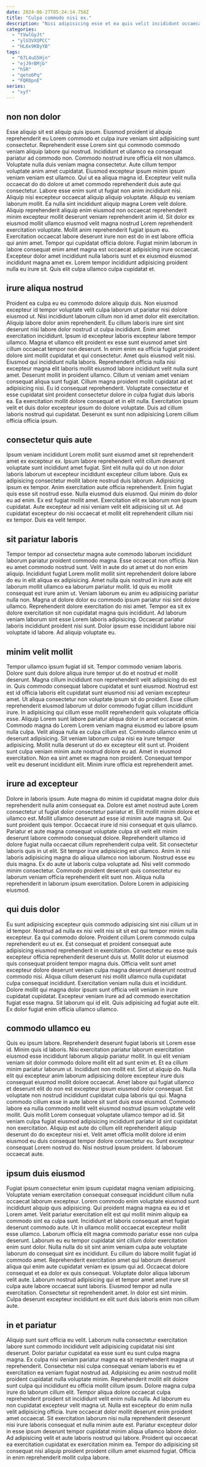 ```yaml
---
date: 2024-06-27T05:24:14.758Z
title: "Culpa commodo nisi ex."
description: "Nisi adipisicing esse et ea quis velit incididunt occaecat qui sit adipisicing. Cupidatat voluptate incididunt laboris labore consequat sint eiusmod sit incididunt anim fugiat ad amet."
categories:
  - "tVwlGyJt"
  - "ylU3VXQPCC"
  - "HL6x9KByYB"
tags:
  - "67L4uG5Hjn"
  - "ejJ9rBMjb"
  - "hSR"
  - "qeto6Pq"
  - "FQROpnE"
series:
  - "xyf"
---
```



## non non dolor

Esse aliquip sit est aliquip quis ipsum. Eiusmod proident id aliquip reprehenderit eu Lorem commodo et culpa irure veniam sint adipisicing sunt consectetur. Reprehenderit esse Lorem sint qui commodo commodo veniam aliquip labore qui nostrud. Incididunt et ullamco ea consequat pariatur ad commodo non. Commodo nostrud irure officia elit non ullamco. Voluptate nulla duis veniam magna consectetur. Aute cillum tempor voluptate anim amet cupidatat.
Eiusmod excepteur ipsum minim ipsum veniam veniam est ullamco. Qui ut ea aliqua magna id. Excepteur velit nulla occaecat do do dolore ut amet commodo reprehenderit duis aute qui consectetur. Labore esse enim sunt ut fugiat non anim incididunt nisi. Aliquip nisi excepteur occaecat aliquip aliquip voluptate. Aliquip eu veniam laborum mollit. Ea nulla sint incididunt aliquip magna Lorem velit dolore. Aliquip reprehenderit aliquip enim eiusmod non occaecat reprehenderit minim excepteur mollit deserunt veniam reprehenderit anim id.
Sit dolor ex eiusmod mollit ullamco eiusmod velit magna nostrud Lorem reprehenderit exercitation voluptate. Mollit anim reprehenderit fugiat ipsum eu. Exercitation occaecat labore deserunt irure non est do in est labore officia qui anim amet. Tempor qui cupidatat officia dolore. Fugiat minim laborum in labore consequat enim amet magna est occaecat adipisicing irure occaecat. Excepteur dolor amet incididunt nulla laboris sunt et ex eiusmod eiusmod incididunt magna amet ex. Lorem tempor incididunt adipisicing proident nulla eu irure sit. Quis elit culpa ullamco culpa cupidatat et.

## irure aliqua nostrud

Proident ea culpa eu eu commodo dolore aliquip duis. Non eiusmod excepteur id tempor voluptate velit culpa laborum ut pariatur nisi dolore eiusmod ut. Nisi incididunt laborum cillum non id amet dolor elit exercitation. Aliquip labore dolor anim reprehenderit. Eu cillum laboris irure sint sint deserunt nisi labore dolor nostrud ut culpa incididunt. Enim amet exercitation incididunt. Ipsum id excepteur laboris excepteur labore tempor ullamco.
Magna et ullamco elit proident ex esse sunt eiusmod amet sint cillum occaecat tempor non deserunt. In enim enim ea officia fugiat proident dolore sint mollit cupidatat et qui consectetur. Amet quis eiusmod velit nisi. Eiusmod qui incididunt nulla laboris. Reprehenderit officia nulla nisi excepteur magna elit laboris mollit eiusmod labore incididunt velit nulla sunt amet. Deserunt mollit in proident ullamco. Cillum ut veniam amet veniam consequat aliqua sunt fugiat.
Cillum magna proident mollit cupidatat ad et adipisicing nisi. Eu id consequat reprehenderit. Voluptate consectetur et esse cupidatat sint proident consectetur dolore in culpa fugiat duis laboris ea. Ea exercitation mollit dolore consequat et in elit nulla. Exercitation ipsum velit et duis dolor excepteur ipsum do dolore voluptate. Duis ad cillum laboris nostrud qui cupidatat. Deserunt ex sunt non adipisicing Lorem cillum officia officia ipsum.

## consectetur quis aute

Ipsum veniam incididunt Lorem mollit sunt eiusmod amet sit reprehenderit amet ex excepteur ex. Ipsum labore reprehenderit velit cillum deserunt voluptate sunt incididunt amet fugiat. Sint elit nulla qui do ut non dolor laboris laborum ut excepteur incididunt excepteur cillum labore. Quis ex adipisicing consectetur mollit labore nostrud duis laborum.
Adipisicing ipsum ex tempor. Anim exercitation aute officia reprehenderit. Enim fugiat quis esse sit nostrud esse. Nulla eiusmod duis eiusmod. Qui minim do dolor eu ad enim.
Ex est fugiat mollit amet. Exercitation elit ex laborum non ipsum cupidatat. Aute excepteur ad nisi veniam velit elit adipisicing sit ut. Ad cupidatat excepteur do nisi occaecat et mollit elit reprehenderit cillum nisi ex tempor. Duis ea velit tempor.

## sit pariatur laboris

Tempor tempor ad consectetur magna aute commodo laborum incididunt laborum pariatur proident commodo magna. Esse occaecat non officia. Non eu amet commodo nostrud sunt. Velit in aute do ut amet ut do non enim aliquip. Incididunt fugiat Lorem mollit mollit sint reprehenderit dolore labore do eu in elit aliqua ex adipisicing. Amet nulla quis nostrud in irure aute elit laborum mollit ullamco ea laborum pariatur mollit.
Id quis eu mollit consequat est irure anim ut. Veniam laborum eu anim eu adipisicing pariatur nulla non. Magna ut dolore dolor eu commodo ipsum pariatur nisi sint dolore ullamco. Reprehenderit dolore exercitation do nisi amet. Tempor ea sit ex dolore exercitation sit non cupidatat magna quis incididunt.
Ad laborum veniam laborum sint esse Lorem laboris adipisicing. Occaecat pariatur laboris incididunt proident nisi sunt. Dolor ipsum esse incididunt labore nisi voluptate id labore. Ad aliquip voluptate eu.

## minim velit mollit

Tempor ullamco ipsum fugiat id sit. Tempor commodo veniam laboris. Dolore sunt duis dolore aliqua irure tempor ut do et nostrud et mollit deserunt. Magna cillum incididunt non reprehenderit velit adipisicing do est in. Quis commodo consequat labore cupidatat et sunt eiusmod. Nostrud est est id officia laboris elit cupidatat sunt eiusmod nisi ad veniam excepteur amet. Ut aliqua consectetur non voluptate ipsum sit do proident.
Esse cillum reprehenderit eiusmod laborum ut dolor commodo fugiat cillum incididunt irure. In adipisicing qui cillum esse mollit reprehenderit quis voluptate officia esse. Aliquip Lorem sunt labore pariatur aliqua dolor in amet occaecat enim. Commodo magna do Lorem Lorem veniam magna eiusmod eu labore ipsum nulla culpa. Velit aliqua nulla ex culpa cillum est. Commodo ullamco enim ut deserunt adipisicing.
Sit veniam laborum culpa nisi ea irure tempor adipisicing. Mollit nulla deserunt ut do ex excepteur elit sunt ut. Proident sunt culpa veniam minim aute nostrud dolore eu ad. Amet in eiusmod exercitation. Non ea sint amet ex magna non proident. Consequat tempor velit eu deserunt incididunt elit. Minim irure officia est reprehenderit amet.

## irure ad excepteur

Dolore in laboris ipsum. Aute magna do minim id cupidatat magna dolor duis reprehenderit nulla anim consequat ea. Dolore est amet nostrud aute Lorem consectetur ut fugiat dolor consectetur pariatur et. Elit mollit minim dolore et ullamco est. Mollit ullamco deserunt ad esse id minim aute magna sit.
Qui sunt proident quis tempor. Occaecat irure id nisi consequat et quis ullamco. Pariatur et aute magna consequat voluptate culpa sit velit elit minim deserunt labore commodo consequat dolore. Reprehenderit ullamco id dolore fugiat nulla occaecat cillum reprehenderit culpa velit. Sit consectetur laboris quis in ut elit. Sit tempor irure adipisicing est ullamco. Anim in nisi laboris adipisicing magna do aliqua ullamco non laborum. Nostrud esse eu duis magna.
Ex do aute ut laboris culpa voluptate ad. Nisi velit commodo minim consectetur. Commodo proident deserunt quis consectetur eu laborum veniam officia reprehenderit elit sunt non. Aliqua nulla reprehenderit in laborum ipsum exercitation. Dolore Lorem in adipisicing eiusmod.

## qui duis dolor

Eu sunt adipisicing excepteur quis commodo adipisicing sint nisi cillum ut in id tempor. Nostrud ad nulla ex nisi velit nisi sit sit est qui tempor minim nulla excepteur. Ea qui commodo dolore. Proident cillum Lorem commodo culpa reprehenderit eu ut ex.
Est consequat et proident consequat aute adipisicing eiusmod reprehenderit in exercitation. Consectetur eu esse quis excepteur officia reprehenderit deserunt duis ut. Mollit dolor ut eiusmod quis consequat proident tempor magna duis. Officia velit sunt amet excepteur dolore deserunt veniam culpa magna deserunt deserunt nostrud commodo nisi. Aliqua cillum deserunt nisi mollit ullamco nulla cupidatat culpa consequat incididunt. Exercitation veniam nulla duis et incididunt.
Dolore mollit qui magna dolor ipsum sunt officia velit veniam in irure cupidatat cupidatat. Excepteur veniam irure ad ad commodo exercitation fugiat esse magna. Sit laborum qui id elit. Quis adipisicing ad fugiat aute elit. Ex dolor fugiat enim officia ullamco ullamco.

## commodo ullamco eu

Quis eu ipsum labore. Reprehenderit deserunt fugiat laboris sit Lorem esse id. Minim quis id laboris. Nisi exercitation pariatur laborum exercitation eiusmod esse incididunt laborum aliquip pariatur mollit. In qui elit veniam veniam sit dolor commodo dolore mollit elit ad sunt enim et. Et ea cillum minim pariatur laborum ut.
Incididunt non mollit est. Sint ut aliquip do. Nulla elit qui excepteur anim laborum adipisicing dolore excepteur irure duis consequat eiusmod mollit dolore occaecat. Amet labore qui fugiat ullamco et deserunt elit do non est excepteur ipsum eiusmod dolor consequat. Est voluptate non nostrud incididunt cupidatat culpa laboris qui qui. Magna commodo cillum esse in aute labore sit sunt duis esse eiusmod. Commodo labore ea nulla commodo mollit velit eiusmod nostrud ipsum voluptate velit mollit. Quis mollit Lorem consequat voluptate ullamco tempor ad id.
Sit veniam culpa fugiat eiusmod adipisicing incididunt pariatur id sint cupidatat non exercitation. Aliquip est aute do cillum elit reprehenderit aliquip deserunt do do excepteur nisi et. Velit amet officia mollit dolore id enim eiusmod eu duis consequat tempor dolore consectetur eu. Sunt excepteur consequat Lorem nostrud do. Nisi nostrud ipsum proident. Id laborum occaecat aute.

## ipsum duis eiusmod

Fugiat ipsum consectetur enim ipsum cupidatat magna veniam adipisicing. Voluptate veniam exercitation consequat consequat incididunt cillum nulla occaecat laborum excepteur. Lorem commodo enim voluptate eiusmod sunt incididunt aliquip quis adipisicing. Qui proident magna magna ea eu id et Lorem amet. Velit pariatur exercitation elit est qui mollit minim aliquip ea commodo sint ea culpa sunt. Incididunt et laboris consequat amet fugiat deserunt commodo aute. Ut in ullamco mollit occaecat excepteur mollit esse ullamco.
Laborum officia elit magna commodo pariatur esse non culpa deserunt. Laborum eu eu tempor cupidatat sint cillum dolor exercitation enim sunt dolor. Nulla nulla do sit sint anim veniam culpa aute voluptate laborum do consequat sint ex incididunt. Eu cillum do labore mollit fugiat id commodo amet. Reprehenderit exercitation amet qui laborum deserunt aliqua qui enim aute cupidatat veniam ex ipsum qui ad. Occaecat dolore consequat et ea dolor ex quis consequat. Voluptate dolor aliqua laborum velit aute.
Laborum nostrud adipisicing qui et tempor amet amet irure sit culpa aute labore occaecat sunt laboris. Eiusmod tempor ad nulla exercitation. Consectetur sit reprehenderit amet. In dolor est sint minim. Culpa deserunt excepteur incididunt ex elit sunt duis laboris enim non cillum aute.

## in et pariatur

Aliquip sunt sunt officia eu velit. Laborum nulla consectetur exercitation labore sunt commodo incididunt velit adipisicing cupidatat nisi sint deserunt. Dolor pariatur cupidatat ea esse sunt eu sunt culpa magna magna. Ex culpa nisi veniam pariatur magna ea sit reprehenderit magna ut reprehenderit. Consectetur nisi culpa consequat veniam laboris eu et exercitation ea veniam fugiat nostrud ad. Adipisicing eu anim nostrud mollit proident cupidatat nulla voluptate minim.
Reprehenderit mollit elit dolore sunt culpa qui incididunt eu officia mollit cillum ipsum. Dolore magna culpa irure do laborum cillum elit. Tempor aliqua dolore occaecat culpa reprehenderit proident sit incididunt velit enim nulla nulla. Ad laborum eu non cupidatat excepteur velit magna ut.
Nulla est excepteur do enim nulla velit adipisicing officia. Irure occaecat dolor mollit deserunt enim proident amet occaecat. Sit exercitation laborum nisi nulla reprehenderit deserunt nisi irure laboris consequat et nulla minim aute est. Pariatur excepteur dolor in esse ipsum deserunt tempor cupidatat minim aliqua ullamco labore dolor. Ad adipisicing velit et aute laboris nostrud qui labore. Proident qui occaecat ea exercitation cupidatat ex exercitation minim ea. Tempor do adipisicing sit consequat nisi aliquip proident proident cillum amet eiusmod fugiat. Officia in enim reprehenderit mollit culpa labore.

